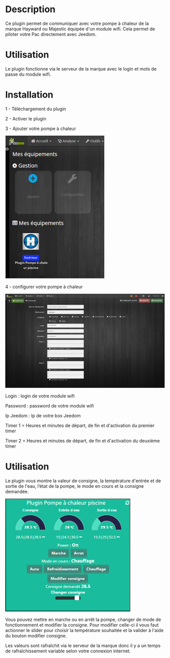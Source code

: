 Description 
===

Ce plugin permet de communiquer avec votre pompe à chaleur de la marque Hayward ou Majestic équipée d'un module wifi. Cela permet de piloter votre Pac directement avec Jeedom.

Utilisation 
===

Le plugin fonctionne via le serveur de la marque avec le login et mots de passe du module wifi.

Installation
===

1 - Téléchargement du plugin

2 - Activer le plugin 

3 - Ajouter votre pompe à chaleur

![Pac_Hayward](../images/doc_1.png)

4 - configurer votre pompe à chaleur

![Pac_Hayward](../images/doc_2.png)

Login : login de votre module wifi

Password : password de votre module wifi

Ip Jeedom : Ip de votre box Jeedom

Timer 1 = Heures et minutes de départ, de fin et d'activation du premier timer

Timer 2 = Heures et minutes de départ, de fin et d'activation du deuxième timer 

Utilisation
===

Le plugin vous montre la valeur de consigne, la température d'entrée et de sortie de l'eau, l’état de la pompe, le mode en cours et la consigne demandée.

![Pac_Hayward](../images/doc_3.png)

Vous pouvez mettre en marche ou en arrêt la pompe, changer de mode de fonctionnement et modifier la consigne. Pour modifier celle-ci il vous faut actionner le slider pour choisir la température souhaitée et la valider à l'aide du bouton modifier consigne.

Les valeurs sont rafraîchit via le serveur de la marque donc il y a un temps de rafraîchissement variable selon votre connexion internet.
